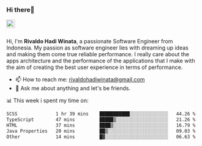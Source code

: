 ### Hi there👋
<a href="https://www.linkedin.com/in/rivaldohadiwinata/">
  <img align="left" alt="Rivaldo's LinkedIN" width="22px" src="https://upload.wikimedia.org/wikipedia/commons/8/81/LinkedIn_icon.svg" />
</a>

<br/>
<br/>

Hi, I'm **Rivaldo Hadi Winata**, a passionate Software Engineer from Indonesia. 
My passion as software engineer lies with dreaming up ideas and making them come true reliable performance. 
I really care about the apps architecture and the performance of the applications that I make with the aim of creating the best user experience in terms of performance.

- 📫 How to reach me: [rivaldohadiwinata@gmail.com](mailto:rivaldohadiwinata@gmail.com)
- 💬 Ask me about anything and let's be friends.

📊 This week i spent my time on:


<!--START_SECTION:waka-->

```txt
SCSS              1 hr 39 mins    ███████████░░░░░░░░░░░░░░   44.26 %
TypeScript        47 mins         █████▒░░░░░░░░░░░░░░░░░░░   21.26 %
HTML              37 mins         ████▒░░░░░░░░░░░░░░░░░░░░   16.79 %
Java Properties   20 mins         ██▒░░░░░░░░░░░░░░░░░░░░░░   09.03 %
Other             14 mins         █▓░░░░░░░░░░░░░░░░░░░░░░░   06.63 %
```

<!--END_SECTION:waka-->


<!--- 🔭 I’m currently working on Parnas FMS Project -->

<!--
**rivaldotjioe/rivaldotjioe** is a ✨ _special_ ✨ repository because its `README.md` (this file) appears on your GitHub profile.

Here are some ideas to get you started:

- 🔭 I’m currently working on ...
- 🌱 I’m currently learning ...
- 👯 I’m looking to collaborate on ...
- 🤔 I’m looking for help with ...
- 💬 Ask me about ...
- 📫 How to reach me: ...
- 😄 Pronouns: ...
- ⚡ Fun fact: ...
-->
